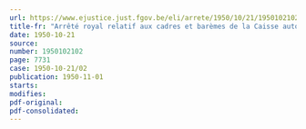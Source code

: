 ```yaml
---
url: https://www.ejustice.just.fgov.be/eli/arrete/1950/10/21/1950102102/justel
title-fr: "Arrêté royal relatif aux cadres et barèmes de la Caisse autonome des dommages de guerre"
date: 1950-10-21
source:
number: 1950102102
page: 7731
case: 1950-10-21/02
publication: 1950-11-01
starts:
modifies:
pdf-original:
pdf-consolidated:
---
```


